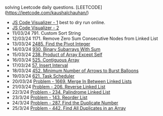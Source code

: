 solving Leetcode daily questions.
[LEETCODE] (https://leetcode.com/kaushalchauhan/)

- [JS Code Visualizer - 1](https://jsviz.klve.nl/#?code=Q) best to dry run online.
- [JS Code Visualizer - 2](https://pythontutor.com/javascript.html#mode=edit)
- 11/03/24 791. Custom Sort String
- 12/03/24 1171. Remove Zero Sum Consecutive Nodes from Linked List
- 13/03/24 [2485. Find the Pivot Integer](https://leetcode.com/problems/find-the-pivot-integer/description/)
- 14/03/24 [930. Binary Subarrays With Sum](https://leetcode.com/problems/binary-subarrays-with-sum/description)
- 15/03/24 [238. Product of Array Except Self](https://leetcode.com/problems/product-of-array-except-self/description)
- 16/03/24 [525. Contiguous Array](https://leetcode.com/problems/contiguous-array/description)
- 17/03/24 [57. Insert Interval](https://leetcode.com/problems/insert-interval/description)
- 18/03/24 [452. Minimum Number of Arrows to Burst Balloons](https://leetcode.com/problems/minimum-number-of-arrows-to-burst-balloons/description)
- 19/03/24 [621. Task Scheduler](https://leetcode.com/problems/task-scheduler/description/?envType=daily-question&envId=2024-03-19)
- 20/03/24 [Problem - 1669. Merge In Between Linked Lists](https://leetcode.com/problems/merge-in-between-linked-lists/description)
- 21/03/24 [Problem - 206. Reverse Linked List](https://leetcode.com/problems/reverse-linked-list/description)
- 22/3/24 [Problem - 234. Palindrome Linked List](https://leetcode.com/problems/palindrome-linked-list/description)
- 23/3/24 [Problem - 143. Reorder List](https://leetcode.com/problems/reorder-list/description)
- 24/3/24 [Problem - 287. Find the Duplicate Number](https://leetcode.com/problems/find-the-duplicate-number)
- 25/3/24 [Problem - 442. Find All Duplicates in an Array](https://leetcode.com/problems/find-all-duplicates-in-an-array/description)
